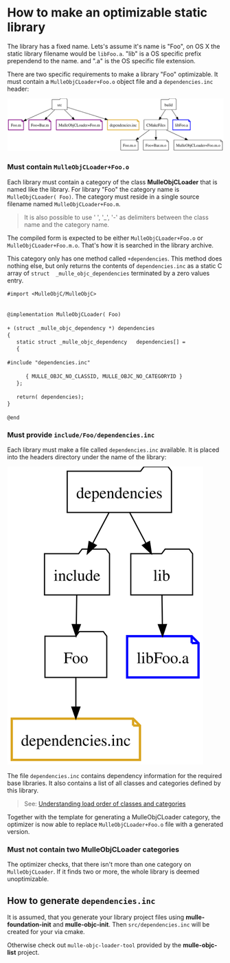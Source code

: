 # How to make an optimizable static library

The library has a fixed name. Lets's assume it's name is "Foo", on OS X the
static library filename would be `libFoo.a`. "lib" is a OS specific prefix
prependend to the name. and ".a" is the OS specific file extension.


There are two specific requirements to make a library "Foo" optimizable. It must contain a `MulleObjCLoader+Foo.o` object file and a `dependencies.inc` header:

![Optimization Step #1](opti_1.svg)


### Must contain `MulleObjCLoader+Foo.o`

Each library must contain a category of the class **MulleObjCLoader** that is named
like the library. For library "Foo" the category name is `MulleObjCLoader( Foo)`.
The category must reside in a single source filename named `MulleObjCLoader+Foo.m`.

> It is also possible to use ' ', '_', '-' as delimiters between the class name and the category name.

The compiled form is expected to be either `MulleObjCLoader+Foo.o` or
`MulleObjCLoader+Foo.m.o`. That's how it is searched in the library archive.

This category only has one method called `+dependencies`. This method does
nothing else, but only returns the contents of `dependencies.inc` as a static C array of `struct  _mulle_objc_dependencies` terminated by a zero values entry.



```
#import <MulleObjC/MulleObjC>


@implementation MulleObjCLoader( Foo)

+ (struct _mulle_objc_dependency *) dependencies
{
   static struct _mulle_objc_dependency   dependencies[] =
   {

#include "dependencies.inc"

      { MULLE_OBJC_NO_CLASSID, MULLE_OBJC_NO_CATEGORYID }
   };

   return( dependencies);
}

@end
```

### Must provide `include/Foo/dependencies.inc`

Each library must make a file called `dependencies.inc` available. It is placed
into the headers directory under the name of the library:

![Installed library filesystem tree](opti_2.svg)

The file `dependencies.inc` contains dependency information for the required base libraries. It also contains a list of all classes and categories defined by this library.

> See: [Understanding load order of classes and categories](https://github.com/mulle-objc/mulle-objc-runtime/wiki/Understanding---load-order-of-classes-and-categories)

Together with the template for generating a MulleObjCLoader category, the optimizer is now able to replace `MulleObjCLoader+Foo.o` file with a generated version.


### Must not contain two MulleObjCLoader categories

The optimizer checks, that there isn't more than one category on `MulleObjCLoader`. If it finds two or more, the whole library is deemed unoptimizable.


## How to generate `dependencies.inc`

It is assumed, that you generate your library project files
using **mulle-foundation-init** and **mulle-objc-init**.
Then `src/dependencies.inc` will be created for your via cmake.

Otherwise check out `mulle-objc-loader-tool` provided by the **mulle-objc-list** project.








